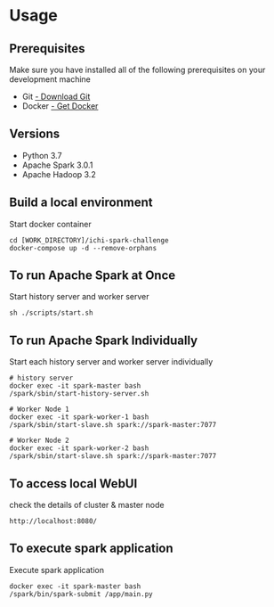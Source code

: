 # Usage

## Prerequisites
Make sure you have installed all of the following prerequisites on your development machine

- Git [- Download Git](https://git-scm.com/downloads)
- Docker [- Get Docker](https://docs.docker.com/get-docker/)

## Versions
- Python 3.7
- Apache Spark 3.0.1
- Apache Hadoop 3.2

## Build a local environment
Start docker container
```
cd [WORK_DIRECTORY]/ichi-spark-challenge
docker-compose up -d --remove-orphans
```

## To run Apache Spark at Once
Start history server and worker server
```
sh ./scripts/start.sh
```

## To run Apache Spark Individually
Start each history server and worker server individually
```
# history server
docker exec -it spark-master bash
/spark/sbin/start-history-server.sh
```
```
# Worker Node 1
docker exec -it spark-worker-1 bash
/spark/sbin/start-slave.sh spark://spark-master:7077
```
```
# Worker Node 2
docker exec -it spark-worker-2 bash
/spark/sbin/start-slave.sh spark://spark-master:7077
```

## To access local WebUI
check the details of cluster & master node
```
http://localhost:8080/
```

## To execute spark application
Execute spark application
```
docker exec -it spark-master bash
/spark/bin/spark-submit /app/main.py
```